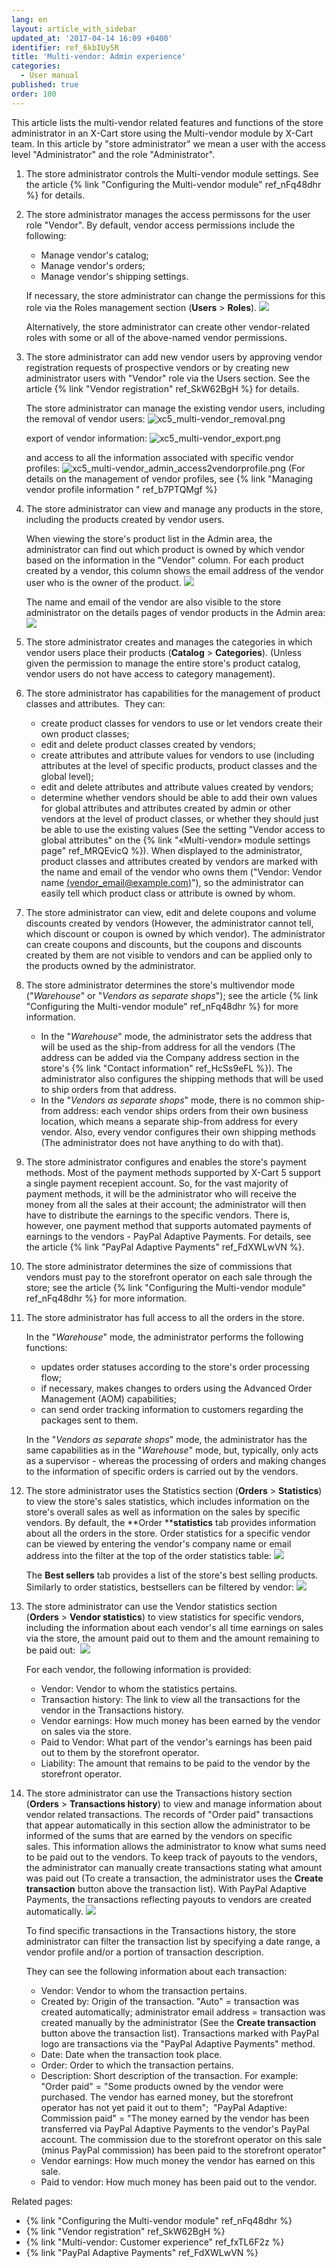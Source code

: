 ```yaml
---
lang: en
layout: article_with_sidebar
updated_at: '2017-04-14 16:09 +0400'
identifier: ref_6kbIUy5R
title: 'Multi-vendor: Admin experience'
categories:
  - User manual
published: true
order: 100
---
```



This article lists the multi-vendor related features and functions of the store administrator in an X-Cart store using the Multi-vendor module by X-Cart team. In this article by "store administrator" we mean a user with the access level "Administrator" and the role "Administrator".

1.  The store administrator controls the Multi-vendor module settings. See the article {% link "Configuring the Multi-vendor module" ref_nFq48dhr %} for details.

2.  The store administrator manages the access permissons for the user role "Vendor". By default, vendor access permissions include the following:
    *   Manage vendor's catalog;
    *   Manage vendor's orders;
    *   Manage vendor's shipping settings.
    
    If necessary, the store administrator can change the permissions for this role via the Roles management section (**Users** > **Roles**).
    ![]({{site.baseurl}}/attachments/8749416/8717112.png)
    
    Alternatively, the store administrator can create other vendor-related roles with some or all of the above-named vendor permissions.
    
3.  The store administrator can add new vendor users by approving vendor registration requests of prospective vendors or by creating new administrator users with "Vendor" role via the Users section. See the article {% link "Vendor registration" ref_SkW62BgH %} for details.
    
    The store administrator can manage the existing vendor users, including the removal of vendor users:
    ![xc5_multi-vendor_removal.png]({{site.baseurl}}/attachments/ref_6kbIUy5R/xc5_multi-vendor_removal.png)

    export of vendor information:
    ![xc5_multi-vendor_export.png]({{site.baseurl}}/attachments/ref_6kbIUy5R/xc5_multi-vendor_export.png)

    and access to all the information associated with specific vendor profiles:
    ![xc5_multi-vendor_admin_access2vendorprofile.png]({{site.baseurl}}/attachments/ref_6kbIUy5R/xc5_multi-vendor_admin_access2vendorprofile.png)
    (For details on the management of vendor profiles, see {% link "Managing vendor profile information
" ref_b7PTQMgf %}

4.  The store administrator can view and manage any products in the store, including the products created by vendor users.

    When viewing the store's product list in the Admin area, the administrator can find out which product is owned by which vendor based on the information in the "Vendor" column. For each product created by a vendor, this column shows the email address of the vendor user who is the owner of the product.
    ![]({{site.baseurl}}/attachments/8749416/8717004.png)
    
    The name and email of the vendor are also visible to the store administrator on the details pages of vendor products in the Admin area:
    ![]({{site.baseurl}}/attachments/8749416/8717003.png)
    
5.  The store administrator creates and manages the categories in which vendor users place their products (**Catalog** > **Categories**). (Unless given the permission to manage the entire store's product catalog, vendor users do not have access to category management). 

6.  The store administrator has capabilities for the management of product classes and attributes. 
    They can:

    *   create product classes for vendors to use or let vendors create their own product classes;
    *   edit and delete product classes created by vendors;
    *   create attributes and attribute values for vendors to use (including attributes at the level of specific products, product classes and the global level);
    *   edit and delete attributes and attribute values created by vendors;
    *   determine whether vendors should be able to add their own values for global attributes and attributes created by admin or other vendors at the level of product classes, or whether they should just be able to use the existing values (See the setting "Vendor access to global attributes" on the {% link "«Multi-vendor» module settings page" ref_MRQEvicQ %}). When displayed to the administrator, product classes and attributes created by vendors are marked with the name and email of the vendor who owns them ("Vendor: Vendor name [(vendor_email@example.com)](http://localhost/x-cart-5.2.8-en/admin.php?target=profile&profile_id=11)"), so the administrator can easily tell which product class or attribute is owned by whom.  

7.  The store administrator can view, edit and delete coupons and volume discounts created by vendors (However, the administrator cannot tell, which discount or coupon is owned by which vendor). The administrator can create coupons and discounts, but the coupons and discounts created by them are not visible to vendors and can be applied only to the products owned by the administrator.

8.  The store administrator determines the store's multivendor mode ("_Warehouse_" or "_Vendors as separate shops_"); see the article {% link "Configuring the Multi-vendor module" ref_nFq48dhr %} for more information.

    *   In the "_Warehouse_" mode, the administrator sets the address that will be used as the ship-from address for all the vendors (The address can be added via the Company address section in the store's {% link "Contact information" ref_HcSs9eFL %}). The administrator also configures the shipping methods that will be used to ship orders from that address. 
    *   In the "_Vendors as separate shops_" mode, there is no common ship-from address: each vendor ships orders from their own business location, which means a separate ship-from address for every vendor. Also, every vendor configures their own shipping methods (The administrator does not have anything to do with that). 

9.  The store administrator configures and enables the store's payment methods. Most of the payment methods supported by X-Cart 5 support a single payment recepient account. So, for the vast majority of payment methods, it will be the administrator who will receive the money from all the sales at their account; the administrator will then have to distribute the earnings to the specific vendors. There is, however, one payment method that supports automated payments of earnings to the vendors - PayPal Adaptive Payments. For details, see the article {% link "PayPal Adaptive Payments" ref_FdXWLwVN %}.

10.  The store administrator determines the size of commissions that vendors must pay to the storefront operator on each sale through the store; see the article {% link "Configuring the Multi-vendor module" ref_nFq48dhr %} for more information.

11.  The store administrator has full access to all the orders in the store. 

     In the "_Warehouse_" mode, the administrator performs the following functions:
     
     *   updates order statuses according to the store's order processing flow;
     *   if necessary, makes changes to orders using the Advanced Order Management (AOM) capabilities;
     *   can send order tracking information to customers regarding the packages sent to them.

     In the "_Vendors as separate shops_" mode, the administrator has the same capabilities as in the "_Warehouse_" mode, but, typically, only acts as a supervisor - whereas the processing of orders and making changes to the information of specific orders is carried out by the vendors.

12.  The store administrator uses the Statistics section (**Orders** > **Statistics**) to view the store's sales statistics, which includes information on the store's overall sales as well as information on the sales by specific vendors. By default, the **Order ****statistics** tab provides information about all the orders in the store. Order statistics for a specific vendor can be viewed by entering the vendor's company name or email address into the filter at the top of the order statistics table:
     ![]({{site.baseurl}}/attachments/8749416/8717225.png)
    
     The **Best sellers** tab provides a list of the store's best selling products. Similarly to order statistics, bestsellers can be filtered by vendor:
     ![]({{site.baseurl}}/attachments/8749416/8717226.png)
    
13.  The store administrator can use the Vendor statistics section (**Orders** > **Vendor statistics**) to view statistics for specific vendors, including the information about each vendor's all time earnings on sales via the store, the amount paid out to them and the amount remaining to be paid out: 
     ![]({{site.baseurl}}/attachments/8749416/8719636.png)
    
     For each vendor, the following information is provided:
     
     *   Vendor: Vendor to whom the statistics pertains.
     *   Transaction history: The link to view all the transactions for the vendor in the Transactions history.
     *   Vendor earnings: How much money has been earned by the vendor on sales via the store.
     *   Paid to Vendor: What part of the vendor's earnings has been paid out to them by the storefront operator. 
     *   Liability: The amount that remains to be paid to the vendor by the storefront operator.

14.  The store administrator can use the Transactions history section (**Orders** > **Transactions history**) to view and manage information about vendor related transactions. The records of "Order paid" transactions that appear automatically in this section allow the administrator to be informed of the sums that are earned by the vendors on specific sales. This information allows the administrator to know what sums need to be paid out to the vendors. To keep track of payouts to the vendors, the administrator can manually create transactions stating what amount was paid out (To create a transaction, the administrator uses the **Create transaction** button above the transaction list). With PayPal Adaptive Payments, the transactions reflecting payouts to vendors are created automatically.
     ![]({{site.baseurl}}/attachments/8749416/8719637.png)
    
     To find specific transactions in the Transactions history, the store administrator can filter the transaction list by specifying a date range, a vendor profile and/or a portion of transaction description.
    
     They can see the following information about each transaction:
    
     *   Vendor: Vendor to whom the transaction pertains.
     *   Created by: Origin of the transaction. "Auto" = transaction was created automatically; administrator email address = transaction was created manually by the administrator (See the **Create transaction** button above the transaction list). Transactions marked with PayPal logo are transactions via the "PayPal Adaptive Payments" method.
     *   Date: Date when the transaction took place.
     *   Order: Order to which the transaction pertains.
     *   Description: Short description of the transaction. For example:
        "Order paid" = "Some products owned by the vendor were purchased. The vendor has earned money, but the storefront operator has not yet paid it out to them"; 
        "PayPal Adaptive: Commission paid" = "The money earned by the vendor has been transferred via PayPal Adaptive Payments to the vendor's PayPal account. The commission due to the storefront operator on this sale (minus PayPal commission) has been paid to the storefront operator"
     *   Vendor earnings: How much money the vendor has earned on this sale.
     *   Paid to vendor: How much money has been paid out to the vendor.

Related pages:

*   {% link "Configuring the Multi-vendor module" ref_nFq48dhr %}
*   {% link "Vendor registration" ref_SkW62BgH %}
*   {% link "Multi-vendor: Customer experience" ref_fxTL6F2z %}
*   {% link "PayPal Adaptive Payments" ref_FdXWLwVN %}
